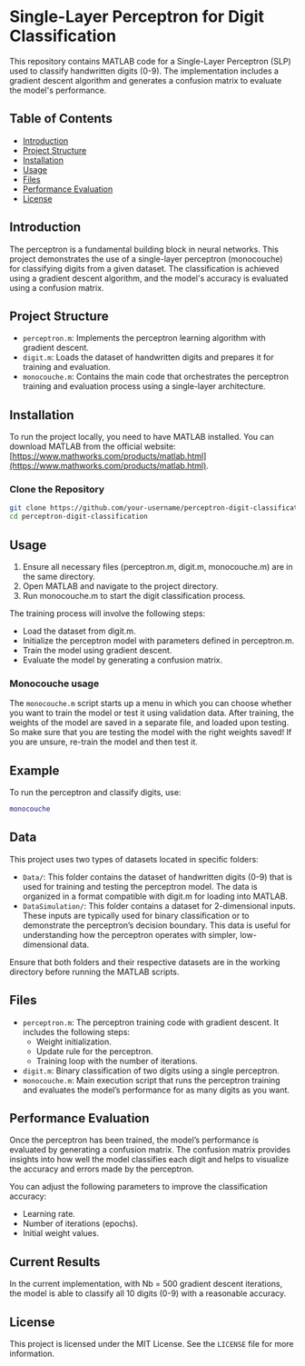 # Single-Layer Perceptron for Digit Classification

This repository contains MATLAB code for a Single-Layer Perceptron (SLP) used to classify handwritten digits (0-9). The implementation includes a gradient descent algorithm and generates a confusion matrix to evaluate the model's performance.

## Table of Contents
- [Introduction](#introduction)
- [Project Structure](#project-structure)
- [Installation](#installation)
- [Usage](#usage)
- [Files](#files)
- [Performance Evaluation](#performance-evaluation)
- [License](#license)

## Introduction

The perceptron is a fundamental building block in neural networks. This project demonstrates the use of a single-layer perceptron (monocouche) for classifying digits from a given dataset. The classification is achieved using a gradient descent algorithm, and the model's accuracy is evaluated using a confusion matrix.

## Project Structure

- `perceptron.m`: Implements the perceptron learning algorithm with gradient descent.
- `digit.m`: Loads the dataset of handwritten digits and prepares it for training and evaluation.
- `monocouche.m`: Contains the main code that orchestrates the perceptron training and evaluation process using a single-layer architecture.

## Installation

To run the project locally, you need to have MATLAB installed. You can download MATLAB from the official website: [https://www.mathworks.com/products/matlab.html](https://www.mathworks.com/products/matlab.html).

### Clone the Repository
```bash
git clone https://github.com/your-username/perceptron-digit-classification.git
cd perceptron-digit-classification
```

## Usage

1. Ensure all necessary files (perceptron.m, digit.m, monocouche.m) are in the same directory.
2. Open MATLAB and navigate to the project directory.
3. Run monocouche.m to start the digit classification process.

The training process will involve the following steps:

- Load the dataset from digit.m.
- Initialize the perceptron model with parameters defined in perceptron.m.
- Train the model using gradient descent.
- Evaluate the model by generating a confusion matrix.

### Monocouche usage
The `monocouche.m` script starts up a menu in which you can choose whether you want to train the model or test it using validation data. After training, the weights of the model are saved in a separate file, and loaded upon testing. So make sure that you are testing the model with the right weights saved! If you are unsure, re-train the model and then test it.

## Example

To run the perceptron and classify digits, use:
```matlab
monocouche
```
## Data

This project uses two types of datasets located in specific folders:

- `Data/`: This folder contains the dataset of handwritten digits (0-9) that is used for training and testing the perceptron model. The data is organized in a format compatible with digit.m for loading into MATLAB.
- `DataSimulation/`: This folder contains a dataset for 2-dimensional inputs. These inputs are typically used for binary classification or to demonstrate the perceptron’s decision boundary. This data is useful for understanding how the perceptron operates with simpler, low-dimensional data.

Ensure that both folders and their respective datasets are in the working directory before running the MATLAB scripts.

## Files

- `perceptron.m`: The perceptron training code with gradient descent. It includes the following steps:
  - Weight initialization.
  - Update rule for the perceptron.
  - Training loop with the number of iterations.
- `digit.m`: Binary classification of two digits using a single perceptron.
- `monocouche.m`: Main execution script that runs the perceptron training and evaluates the model’s performance for as many digits as you want.

## Performance Evaluation

Once the perceptron has been trained, the model’s performance is evaluated by generating a confusion matrix. The confusion matrix provides insights into how well the model classifies each digit and helps to visualize the accuracy and errors made by the perceptron.

You can adjust the following parameters to improve the classification accuracy:

- Learning rate.
- Number of iterations (epochs).
- Initial weight values.

## Current Results

In the current implementation, with Nb = 500 gradient descent iterations, the model is able to classify all 10 digits (0-9) with a reasonable accuracy.

## License

This project is licensed under the MIT License. See the `LICENSE` file for more information.
